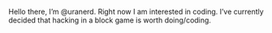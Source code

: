 Hello there, I’m @uranerd.
Right now I am interested in coding.
I’ve currently decided that hacking in a block game is worth doing/coding.

<!---
uranerd/uranerd is a ✨ special ✨ repository because its `README.md` (this file) appears on your GitHub profile.
You can click the Preview link to take a look at your changes.
--->

